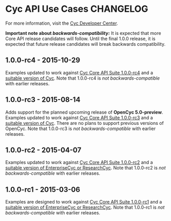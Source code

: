 Cyc API Use Cases CHANGELOG
===========================

For more information, visit the [Cyc Developer Center](http://dev.cyc.com/).

**Important note about _backwards-compatibility:_** It is expected that more Core API release 
candidates will follow. Until the final 1.0.0 release, it is expected that future release candidates
will break backwards compatibility.


1.0.0-rc4 - 2015-10-29
----------------------
Examples updated to work 
against [Cyc Core API Suite 1.0.0-rc4](https://github.com/cycorp/CycCoreAPI/releases/tag/v1.0.0-rc4) and a
[suitable version of Cyc](https://github.com/cycorp/CycAPIExamples/blob/v1.0.0-rc4/README.md#requirements).
Note that 1.0.0-rc4 is _not backwards-compatible_ with earlier releases.


1.0.0-rc3 - 2015-08-14
----------------------
Adds support for the planned upcoming release of **OpenCyc 5.0-preview**. Examples updated to work 
against [Cyc Core API Suite 1.0.0-rc3](https://github.com/cycorp/CycCoreAPI/releases/tag/v1.0.0-rc3) and a
[suitable version of Cyc](https://github.com/cycorp/CycAPIExamples/blob/v1.0.0-rc3/README.md#requirements).
There are no plans to support previous versions of OpenCyc. Note that 1.0.0-rc3 is 
_not backwards-compatible_ with earlier releases.


1.0.0-rc2 - 2015-04-07
----------------------
Examples updated to work against 
[Cyc Core API Suite 1.0.0-rc2](https://github.com/cycorp/CycCoreAPI/releases/tag/v1.0.0-rc2) and a 
[suitable version of EnterpriseCyc or ResearchCyc](https://github.com/cycorp/CycAPIExamples/blob/v1.0.0-rc2/README.md#requirements).
Note that 1.0.0-rc2 is _not backwards-compatible_ with earlier releases.


1.0.0-rc1 - 2015-03-06
----------------------
Examples are designed to work against 
[Cyc Core API Suite 1.0.0-rc1](https://github.com/cycorp/CycCoreAPI/releases/tag/v1.0.0-rc1) and a 
[suitable version of EnterpriseCyc or ResearchCyc](https://github.com/cycorp/CycAPIExamples/blob/v1.0.0-rc1/README.md#requirements).
Note that 1.0.0-rc1 is _not backwards-compatible_ with earlier releases.

